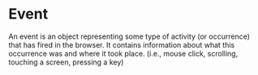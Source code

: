 # Event

An event is an object representing some type of activity (or occurrence) that has fired in the browser. It contains information about what this occurrence was and where it took place. (i.e., mouse click, scrolling, touching a screen, pressing a key)
